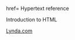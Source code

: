 href= Hypertext reference

<a>Introduction to HTML</a>   

<link rel="stylesheet" type="text/css" href="_css/style.css"><a href="https://lynda.com" title="Lynda.com" target="_blank">Lynda.com</a>
<!-- <link rel="stylesheet" type="text/css" href="link to your css files">
<a href="https: to were you want the browser to go next" 
target="use this if u want to open in a new tab">Title or name of the button or link</a>
title="is a title of your page when cursor was present on it"  -->










